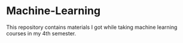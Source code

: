 # Machine-Learning
This repository contains materials I got while taking machine learning courses in my 4th semester.
